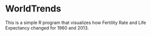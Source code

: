 # WorldTrends
This is a simple R program that visualizes how Fertility Rate and Life Expectancy changed for 1960 and 2013. 
